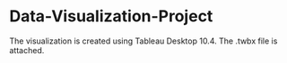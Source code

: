 # Data-Visualization-Project
The visualization is created using Tableau Desktop 10.4. The .twbx file is attached.

